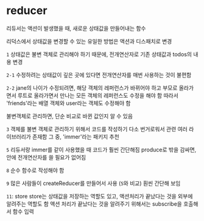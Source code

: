 # reducer

리듀서는 액션이 발생했을 때, 새로운 상태값을 만들어내는 함수

리덕스에서 상태값을 변경할 수 있는 유일한 방법은 액션과 디스패치로 변경

`1`
상태값은 불변 객체로 관리해야 하기 때문에, 전개연산자로 기존 상태값과 todos의 내용 변경

`2-1`
수정하려는 상태값이 깊은 곳에 있다면 전개연산자를 매번 사용하는 것이 불편함

`2-2`
jane의 나이가 수정되려면, 해당 객체의 레퍼런스가 바뀌어야 하고
부모로 올라가면서 루트로 올라가면서 만나는 모든 객체의 레퍼런스도 수정을 해야 함
따라서 'friends'라는 배열 객체와 user라는 객체도 수정해야 함

불변객체로 관리하면, 단순 비교로 바뀐 값인지 알 수 있음

`3`
객체를 불변 객체로 관리하기 위해서 코드를 작성하기 다소 번거로워서
관련 여러 라이브러리가 존재함
그 중, 'immer'라는 패키지 추천

`5`
리듀서랑 immer를 같이 사용했을 때 코드가 훨씬 간단해짐
produce로 밖을 감싸면, 안에 전개연산자를 쓸 필요가 없어짐

`8`
순수 함수로 작성해야 함

`9`
많은 사람들이 createReducer를 만들어서 사용 (`5`와 비교)
훤씬 간단해 보임

`11`: store
store는 상태값을 저장하는 역할도 있고, 액션처리가 끝났다는 것을 외부에 알려주는 역할도 함
액션 처리가 끝났다는 것을 알려주기 위해서는 subscribe을 호출해서 함수 입력
